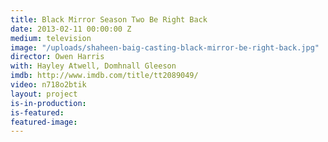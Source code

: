 ```yaml
---
title: Black Mirror Season Two Be Right Back
date: 2013-02-11 00:00:00 Z
medium: television
image: "/uploads/shaheen-baig-casting-black-mirror-be-right-back.jpg"
director: Owen Harris
with: Hayley Atwell, Domhnall Gleeson
imdb: http://www.imdb.com/title/tt2089049/
video: n718o2btik
layout: project
is-in-production: 
is-featured: 
featured-image: 
---
```


